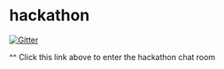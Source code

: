 # hackathon

[![Gitter](https://badges.gitter.im/Join%20Chat.svg)](https://gitter.im/samwalshnz/hackathon?utm_source=badge&utm_medium=badge&utm_campaign=pr-badge)

^^ Click this link above to enter the hackathon chat room